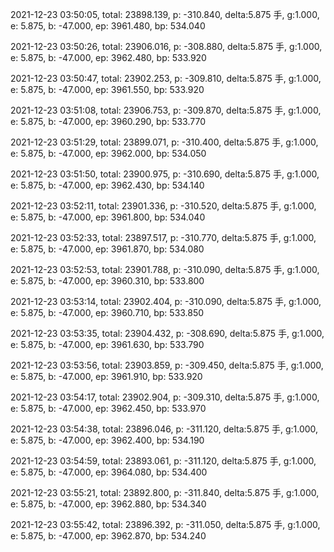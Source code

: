2021-12-23 03:50:05, total: 23898.139, p: -310.840, delta:5.875 手, g:1.000, e: 5.875, b: -47.000, ep: 3961.480, bp: 534.040

2021-12-23 03:50:26, total: 23906.016, p: -308.880, delta:5.875 手, g:1.000, e: 5.875, b: -47.000, ep: 3962.480, bp: 533.920

2021-12-23 03:50:47, total: 23902.253, p: -309.810, delta:5.875 手, g:1.000, e: 5.875, b: -47.000, ep: 3961.550, bp: 533.920

2021-12-23 03:51:08, total: 23906.753, p: -309.870, delta:5.875 手, g:1.000, e: 5.875, b: -47.000, ep: 3960.290, bp: 533.770

2021-12-23 03:51:29, total: 23899.071, p: -310.400, delta:5.875 手, g:1.000, e: 5.875, b: -47.000, ep: 3962.000, bp: 534.050

2021-12-23 03:51:50, total: 23900.975, p: -310.690, delta:5.875 手, g:1.000, e: 5.875, b: -47.000, ep: 3962.430, bp: 534.140

2021-12-23 03:52:11, total: 23901.336, p: -310.520, delta:5.875 手, g:1.000, e: 5.875, b: -47.000, ep: 3961.800, bp: 534.040

2021-12-23 03:52:33, total: 23897.517, p: -310.770, delta:5.875 手, g:1.000, e: 5.875, b: -47.000, ep: 3961.870, bp: 534.080

2021-12-23 03:52:53, total: 23901.788, p: -310.090, delta:5.875 手, g:1.000, e: 5.875, b: -47.000, ep: 3960.310, bp: 533.800

2021-12-23 03:53:14, total: 23902.404, p: -310.090, delta:5.875 手, g:1.000, e: 5.875, b: -47.000, ep: 3960.710, bp: 533.850

2021-12-23 03:53:35, total: 23904.432, p: -308.690, delta:5.875 手, g:1.000, e: 5.875, b: -47.000, ep: 3961.630, bp: 533.790

2021-12-23 03:53:56, total: 23903.859, p: -309.450, delta:5.875 手, g:1.000, e: 5.875, b: -47.000, ep: 3961.910, bp: 533.920

2021-12-23 03:54:17, total: 23902.904, p: -309.310, delta:5.875 手, g:1.000, e: 5.875, b: -47.000, ep: 3962.450, bp: 533.970

2021-12-23 03:54:38, total: 23896.046, p: -311.120, delta:5.875 手, g:1.000, e: 5.875, b: -47.000, ep: 3962.400, bp: 534.190

2021-12-23 03:54:59, total: 23893.061, p: -311.120, delta:5.875 手, g:1.000, e: 5.875, b: -47.000, ep: 3964.080, bp: 534.400

2021-12-23 03:55:21, total: 23892.800, p: -311.840, delta:5.875 手, g:1.000, e: 5.875, b: -47.000, ep: 3962.880, bp: 534.340

2021-12-23 03:55:42, total: 23896.392, p: -311.050, delta:5.875 手, g:1.000, e: 5.875, b: -47.000, ep: 3962.870, bp: 534.240